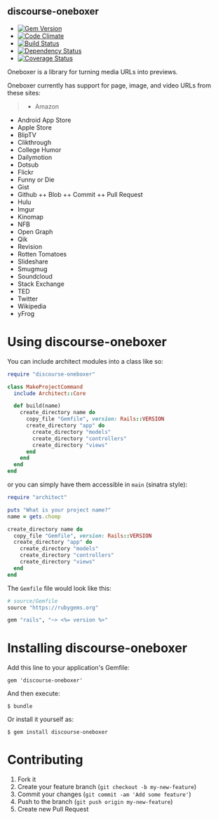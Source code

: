 discourse-oneboxer
----------

  - [![Gem Version](https://badge.fury.io/rb/architect.png)](https://rubygems.org/gems/architect)
  - [![Code Climate](https://codeclimate.com/github/krainboltgreene/architect.png)](https://codeclimate.com/github/krainboltgreene/architect)
  - [![Build Status](https://travis-ci.org/krainboltgreene/architect.png)](https://travis-ci.org/krainboltgreene/architect)
  - [![Dependency Status](https://gemnasium.com/krainboltgreene/architect.png)](https://gemnasium.com/krainboltgreene/architect)
  - [![Coverage Status](https://coveralls.io/repos/krainboltgreene/architect/badge.png?branch=master)](https://coveralls.io/r/krainboltgreene/architect)


Oneboxer is a library for turning media URLs into previews.

Oneboxer currently has support for page, image, and video URLs from these sites:
> + Amazon
+ Android App Store
+ Apple Store
+ BlipTV
+ Clikthrough
+ College Humor
+ Dailymotion
+ Dotsub
+ Flickr
+ Funny or Die
+ Gist
+ Github
++ Blob
++ Commit
++ Pull Request
+ Hulu
+ Imgur
+ Kinomap
+ NFB
+ Open Graph
+ Qik
+ Revision
+ Rotten Tomatoes
+ Slideshare
+ Smugmug
+ Soundcloud
+ Stack Exchange
+ TED
+ Twitter
+ Wikipedia
+ yFrog


Using discourse-oneboxer
===============

You can include architect modules into a class like so:

``` ruby
require "discourse-oneboxer"

class MakeProjectCommand
  include Architect::Core

  def build(name)
    create_directory name do
      copy_file "Gemfile", version: Rails::VERSION
      create_directory "app" do
        create_directory "models"
        create_directory "controllers"
        create_directory "views"
      end
    end
  end
end
```

or you can simply have them accessible in `main` (sinatra style):

``` ruby
require "architect"

puts "What is your project name?"
name = gets.chomp

create_directory name do
  copy_file "Gemfile", version: Rails::VERSION
  create_directory "app" do
    create_directory "models"
    create_directory "controllers"
    create_directory "views"
  end
end
```

The `Gemfile` file would look like this:

``` ruby
# source/Gemfile
source "https://rubygems.org"

gem "rails", "~> <%= version %>"
```


Installing discourse-oneboxer
==================

Add this line to your application's Gemfile:

    gem 'discourse-oneboxer'

And then execute:

    $ bundle

Or install it yourself as:

    $ gem install discourse-oneboxer


Contributing
============

  1. Fork it
  2. Create your feature branch (`git checkout -b my-new-feature`)
  3. Commit your changes (`git commit -am 'Add some feature'`)
  4. Push to the branch (`git push origin my-new-feature`)
  5. Create new Pull Request
